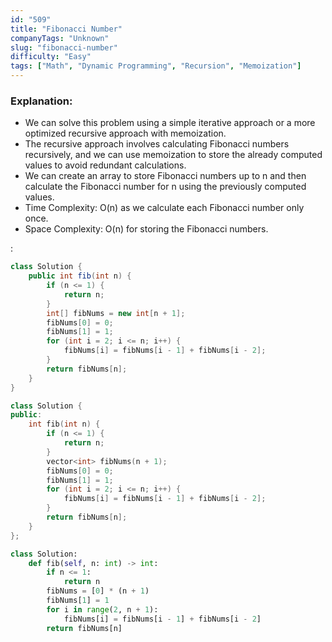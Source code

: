 ```yaml
---
id: "509"
title: "Fibonacci Number"
companyTags: "Unknown"
slug: "fibonacci-number"
difficulty: "Easy"
tags: ["Math", "Dynamic Programming", "Recursion", "Memoization"]
---
```


### Explanation:
- We can solve this problem using a simple iterative approach or a more optimized recursive approach with memoization.
- The recursive approach involves calculating Fibonacci numbers recursively, and we can use memoization to store the already computed values to avoid redundant calculations.
- We can create an array to store Fibonacci numbers up to n and then calculate the Fibonacci number for n using the previously computed values.
- Time Complexity: O(n) as we calculate each Fibonacci number only once.
- Space Complexity: O(n) for storing the Fibonacci numbers.

:

```java
class Solution {
    public int fib(int n) {
        if (n <= 1) {
            return n;
        }
        int[] fibNums = new int[n + 1];
        fibNums[0] = 0;
        fibNums[1] = 1;
        for (int i = 2; i <= n; i++) {
            fibNums[i] = fibNums[i - 1] + fibNums[i - 2];
        }
        return fibNums[n];
    }
}
```

```cpp
class Solution {
public:
    int fib(int n) {
        if (n <= 1) {
            return n;
        }
        vector<int> fibNums(n + 1);
        fibNums[0] = 0;
        fibNums[1] = 1;
        for (int i = 2; i <= n; i++) {
            fibNums[i] = fibNums[i - 1] + fibNums[i - 2];
        }
        return fibNums[n];
    }
};
```

```python
class Solution:
    def fib(self, n: int) -> int:
        if n <= 1:
            return n
        fibNums = [0] * (n + 1)
        fibNums[1] = 1
        for i in range(2, n + 1):
            fibNums[i] = fibNums[i - 1] + fibNums[i - 2]
        return fibNums[n]
```